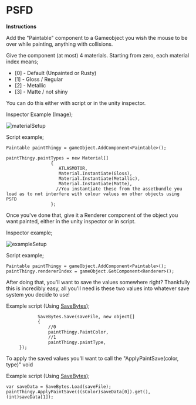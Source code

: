 # PSFD
**Instructions**

Add the "Paintable" component to a Gameobject you wish the mouse to be over while painting, anything with collisions.

Give the component (at most) 4 materials. Starting from zero, each material index means;
- [0] - Default (Unpainted or Rusty)
- [1] - Gloss / Regular
- [2] - Metallic 
- [3] - Matte / not shiny

You can do this either with script or in the unity inspector. 

Inspector Example (Image); 

![materialSetup](https://cdn.discordapp.com/attachments/690680866304819289/848006349908606997/unknown.png)

Script example;
```
Paintable paintThingy = gameObject.AddComponent<Paintable>();

paintThingy.paintTypes = new Material[]
                 {
                    ATLASMOTOR,
                    Material.Instantiate(Gloss),
                    Material.Instantiate(Metallic),
                    Material.Instantiate(Matte),
                   //You instantiate these from the assetbundle you load as to not interfere with colour values on other objects using PSFD
                 };
```
Once you've done that, give it a Renderer component of the object you want painted, either in the unity inspector or in script.

Inspector example; 

![exampleSetup](https://cdn.discordapp.com/attachments/690680866304819289/848005886969511966/unknown.png)

Script example;
```
Paintable paintThingy = gameObject.AddComponent<Paintable>();
paintThingy.rendererIndex = gameObject.GetComponent<Renderer>();
```
After doing that, you'll want to save the values somewhere right?
Thankfully this is incredibly easy, all you'll need is these two values into whatever save system you decide to use!

Example script (Using [SaveBytes](https://github.com/Horsey4/HorseyLib));
```
            SaveBytes.Save(saveFile, new object[]
            {
                //0
                paintThingy.PaintColor,
                //1
                paintThingy.paintType,
	 });
```
To apply the saved values you'll want to call the "ApplyPaintSave(color, type)" void

Example script (Using [SaveBytes](https://github.com/Horsey4/HorseyLib));
```
var saveData = SaveBytes.Load(saveFile);
paintThingy.ApplyPaintSave(((sColor)saveData[0]).get(), (int)saveData[1]);
```

